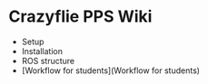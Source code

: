 # Crazyflie PPS Wiki
- Setup
- Installation
- ROS structure
- [Workflow for students](Workflow for students)
